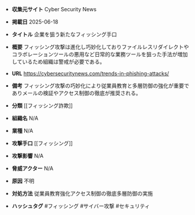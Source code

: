 - **収集元サイト**
Cyber Security News

- **掲載日**
2025-06-18

- **タイトル**
企業を狙う新たなフィッシング手口

- **概要**
フィッシング攻撃は進化し巧妙化しておりファイルレスリダイレクトやコラボレーションツールの悪用など日常的な業務ツールを狙った手法が増加しているため組織は警戒が必要である。

- **URL**
https://cybersecuritynews.com/trends-in-phishing-attacks/

- **備考**
フィッシング攻撃の巧妙化により従業員教育と多層防御の強化が重要でありメールの検証やアクセス制御の徹底が推奨される。

- **分類**
[[フィッシング詐欺]]

- **組織名**
N/A

- **業種**
N/A

- **攻撃手口**
[[フィッシング]]

- **攻撃影響**
N/A

- **脅威アクター**
N/A

- **原因**
不明

- **対処方法**
従業員教育強化アクセス制御の徹底多層防御の実施

- **ハッシュタグ**
#フィッシング #サイバー攻撃 #セキュリティ
